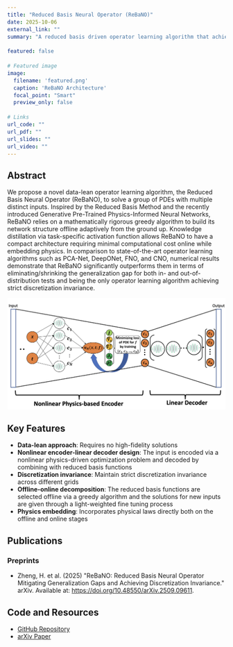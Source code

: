 ```yaml
---
title: "Reduced Basis Neural Operator (ReBaNO)"
date: 2025-10-06
external_link: ""
summary: "A reduced basis driven operator learning algorithm that achieves discretization invariance and mitigating generalization gaps."

featured: false

# Featured image
image:
  filename: 'featured.png'
  caption: 'ReBaNO Architecture'
  focal_point: "Smart"
  preview_only: false

# Links
url_code: ""
url_pdf: ""
url_slides: ""
url_video: ""
---
```


## Abstract 
We propose a novel data-lean operator learning algorithm, the Reduced Basis Neural Operator (ReBaNO), to solve a group of PDEs with multiple distinct inputs. Inspired by the Reduced Basis Method and the recently introduced Generative Pre-Trained Physics-Informed Neural Networks, ReBaNO relies on a mathematically rigorous greedy algorithm to build its network structure offline adaptively from the ground up. Knowledge distillation via task-specific activation function allows ReBaNO to have a compact architecture requiring minimal computational cost online while embedding physics. In comparison to state-of-the-art operator learning algorithms such as PCA-Net, DeepONet, FNO, and CNO, numerical results demonstrate that ReBaNO significantly outperforms them in terms of eliminating/shrinking the generalization gap for both in- and out-of-distribution tests and being the only operator learning algorithm achieving strict discretization invariance.

![ReBaNO Architecture](featured.png "ReBaNO Architecture")

## Key Features

- **Data-lean approach**: Requires no high-fidelity solutions
- **Nonlinear encoder-linear decoder design**: The input is encoded via a nonlinear physics-driven optimization problem and decoded by combining with reduced basis functions
- **Discretization invariance**: Maintain strict discretization invariance across different grids
- **Offline-online decomposition**: The reduced basis functions are selected offline via a greedy algorithm and the solutions for new inputs are given through a light-weighted fine tuning process
- **Physics embedding**: Incorporates physical laws directly both on the offline and online stages


## Publications

### Preprints
- Zheng, H. et al. (2025) "ReBaNO: Reduced Basis Neural Operator Mitigating Generalization Gaps and Achieving Discretization Invariance." arXiv. Available at: https://doi.org/10.48550/arXiv.2509.09611.

## Code and Resources

- [GitHub Repository](https://github.com/haolanzheng/rebano)
- [arXiv Paper](https://doi.org/10.48550/arXiv.2509.09611)
